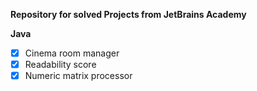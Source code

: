 **Repository for solved Projects from JetBrains Academy**

**Java**
- [x] Cinema room manager
- [x] Readability score 
- [x] Numeric matrix processor 
